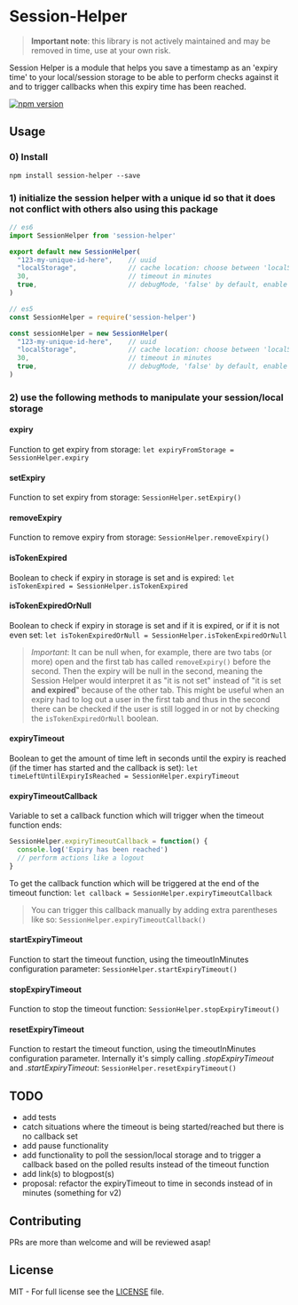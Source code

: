 # Session-Helper
> **Important note**: this library is not actively maintained and may be removed in time, use at your own risk.

Session Helper is a module that helps you save a timestamp as an 'expiry time' to your local/session storage to be able to perform checks against it and to trigger callbacks when this expiry time has been reached.

[![npm version](https://badge.fury.io/js/session-helper.svg)](https://badge.fury.io/js/session-helper)

## Usage

### 0) Install

`npm install session-helper --save`

### 1) initialize the session helper with a unique id so that it does not conflict with others also using this package

``` javascript
// es6
import SessionHelper from 'session-helper'

export default new SessionHelper(
  "123-my-unique-id-here",    // uuid
  "localStorage",             // cache location: choose between 'localStorage' or 'sessionStorage'
  30,                         // timeout in minutes
  true,                       // debugMode, 'false' by default, enable it to push log messages to console
)
```

``` javascript
// es5
const SessionHelper = require('session-helper')

const sessionHelper = new SessionHelper(
  "123-my-unique-id-here",    // uuid
  "localStorage",             // cache location: choose between 'localStorage' or 'sessionStorage'
  30,                         // timeout in minutes
  true,                       // debugMode, 'false' by default, enable it to push log messages to console
)
```


### 2) use the following methods to manipulate your session/local storage

#### expiry

Function to get expiry from storage:
  `let expiryFromStorage = SessionHelper.expiry`

#### setExpiry

Function to set expiry from storage:
  `SessionHelper.setExpiry()`

#### removeExpiry

Function to remove expiry from storage:
  `SessionHelper.removeExpiry()`

#### isTokenExpired

Boolean to check if expiry in storage is set and is expired:
  `let isTokenExpired = SessionHelper.isTokenExpired`

#### isTokenExpiredOrNull

Boolean to check if expiry in storage is set and if it is expired, or if it is not even set:
  `let isTokenExpiredOrNull = SessionHelper.isTokenExpiredOrNull`
> _Important_: It can be null when, for example, there are two tabs (or more) open and the first tab has called `removeExpiry()` before the second. Then the expiry will be null in the second, meaning the Session Helper would interpret it as "it is not set" instead of "it is set **and expired**" because of the other tab. This might be useful when an expiry had to log out a user in the first tab and thus in the second there can be checked if the user is still logged in or not by checking the `isTokenExpiredOrNull` boolean.

#### expiryTimeout

Boolean to get the amount of time left in seconds until the expiry is reached (if the timer has started and the callback is set):
  `let timeLeftUntilExpiryIsReached = SessionHelper.expiryTimeout`

#### expiryTimeoutCallback

Variable to set a callback function which will trigger when the timeout function ends:

  ``` javascript
  SessionHelper.expiryTimeoutCallback = function() {
    console.log('Expiry has been reached')
    // perform actions like a logout
  }
  ```

To get the callback function which will be triggered at the end of the timeout function:
  `let callback = SessionHelper.expiryTimeoutCallback`
  > You can trigger this callback manually by adding extra parentheses like so: `SessionHelper.expiryTimeoutCallback()`

#### startExpiryTimeout

Function to start the timeout function, using the timeoutInMinutes configuration parameter:
  `SessionHelper.startExpiryTimeout()`

#### stopExpiryTimeout

Function to stop the timeout function:
  `SessionHelper.stopExpiryTimeout()`

#### resetExpiryTimeout

Function to restart the timeout function, using the timeoutInMinutes configuration parameter. Internally it's simply calling _.stopExpiryTimeout_ and _.startExpiryTimeout_:
  `SessionHelper.resetExpiryTimeout()`

## TODO

* add tests
* catch situations where the timeout is being started/reached but there is no callback set
* add pause functionality
* add functionality to poll the session/local storage and to trigger a callback based on the polled results instead of the timeout function
* add link(s) to blogpost(s)
* proposal: refactor the expiryTimeout to time in seconds instead of in minutes (something for v2)

## Contributing

PRs are more than welcome and will be reviewed asap!

## License

MIT - For full license see the [LICENSE](./LICENSE) file.
